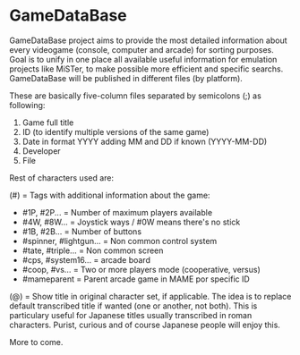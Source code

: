 # GameDataBase

GameDataBase project aims to provide the most detailed information about every videogame (console, computer and arcade) for sorting purposes. Goal is to unify in one place all available useful information for emulation projects like MiSTer, to make possible more efficient and specific searchs. GameDataBase will be published in different files (by platform).

These are basically five-column files separated by semicolons (;) as following:

1. Game full title
2. ID (to identify multiple versions of the same game)
3. Date in format YYYY adding MM and DD if known (YYYY-MM-DD)
4. Developer
5. File

Rest of characters used are:

(#) = Tags with additional information about the game:
  - #1P, #2P... = Number of maximum players available
  - #4W, #8W... = Joystick ways / #0W means there's no stick
  - #1B, #2B... = Number of buttons
  - #spinner, #lightgun... = Non common control system
  - #tate, #triple... = Non common screen
  - #cps, #system16... = arcade board
  - #coop, #vs... = Two or more players mode (cooperative, versus)
  - #mameparent = Parent arcade game in MAME por specific ID

(@) = Show title in original character set, if applicable. The idea is to replace default transcribed title if wanted (one or another, not both). This is particulary useful for Japanese titles usually transcribed in roman characters. Purist, curious and of course Japanese people will enjoy this.

More to come.
